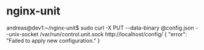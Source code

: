 # nginx-unit

andreas@dev1:~/nginx-unit$ sudo curl -X PUT --data-binary @config.json --unix-socket        /var/run/control.unit.sock http://localhost/config/
{
        "error": "Failed to apply new configuration."
}
